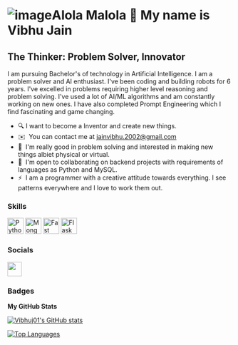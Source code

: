 ![image](https://github.com/VibhuJ01/Vibhuj01/assets/94007826/d29501db-f32e-4827-a670-7ee7f934f8b5)Alola Malola 👋 My name is Vibhu Jain
============================

The Thinker: Problem Solver, Innovator
--------------------------

I am pursuing Bachelor's of technology in Artificial Intelligence. I am a problem solver and AI enthusiast. I've been coding and building robots for 6 years. I've excelled in problems requiring higher level reasoning and problem solving. I've used a lot of AI/ML algorithms and am constantly working on new ones. I have also completed Prompt Engineering which I find fascinating and game changing. 

* 🔍  I want to become a Inventor and create new things.
* ✉️  You can contact me at [jainvibhu.2002@gmail.com](mailto:jainvibhu.2002@gmail.com)
* 🧠  I'm really good in problem solving and interested in making new things albiet physical or virtual.
* 🤝  I'm open to collaborating on backend projects with requirements of languages as Python and MySQL.
* ⚡  I am a programmer with a creative attitude towards everything. I see patterns everywhere and I love to work them out.

### Skills

<p align="left">
 <a href="https://www.python.org/" target="_blank" rel="noreferrer"><img src="https://raw.githubusercontent.com/danielcranney/readme-generator/main/public/icons/skills/python-colored.svg" width="36" height="36" alt="Python" /></a>
  <a href="https://www.mongodb.com/" target="_blank" rel="noreferrer"><img src="https://raw.githubusercontent.com/danielcranney/readme-generator/main/public/icons/skills/mongodb-colored.svg" width="36" height="36" alt="MongoDB" /></a>
 <a href="https://www.mysql.com/" target="_blank" rel="noreferrer"><img src="https://pbs.twimg.com/profile_images/1417542931209199621/fWMEIB5j_400x400.jpg" width="36" height="36" alt="Fast API" /></a>
  <a href="https://www.mysql.com/" target="_blank" rel="noreferrer"><img src="https://assets.cdn.prod.twilio.com/original_images/flask-oauth.png" width="36" height="36" alt="Flask" /></a>


### Socials

<p align="left"> <a href="https://www.github.com/Vibhuj01" target="_blank" rel="noreferrer"><img src="https://raw.githubusercontent.com/danielcranney/readme-generator/main/public/icons/socials/github.svg" width="32" height="32" /></a></p>

### Badges

<b>My GitHub Stats</b>

<a href="http://www.github.com/Vibhuj01"><img src="https://github-readme-stats.vercel.app/api?username=Vibhuj01&show_icons=true&hide=stars,&count_private=true&title_color=22c55e&text_color=ffffff&icon_color=3382ed&bg_color=1c1917&hide_border=true&show_icons=true" alt="Vibhuj01's GitHub stats" /></a>

<a href="https://github.com/Vibhuj01" align="left"><img src="https://github-readme-stats.vercel.app/api/top-langs/?username=Vibhuj01&langs_count=10&title_color=22c55e&text_color=ffffff&icon_color=3382ed&bg_color=1c1917&hide_border=true&locale=en&custom_title=Top%20%Languages" alt="Top Languages" /></a>
